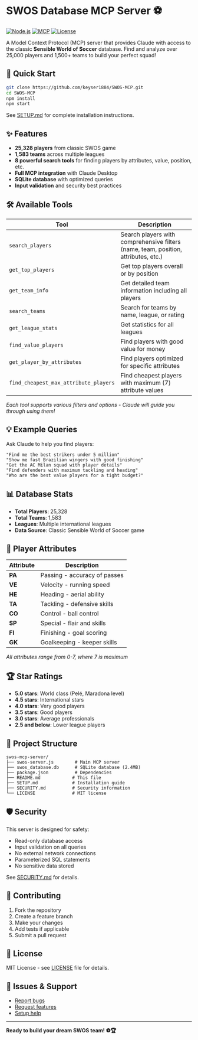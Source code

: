 # SWOS Database MCP Server ⚽

[![Node.js](https://img.shields.io/badge/node.js-18+-green.svg)](https://nodejs.org/)
[![MCP](https://img.shields.io/badge/MCP-compatible-blue.svg)](https://modelcontextprotocol.io/)
[![License](https://img.shields.io/badge/license-MIT-green.svg)](LICENSE)

A Model Context Protocol (MCP) server that provides Claude with access to the classic **Sensible World of Soccer** database. Find and analyze over 25,000 players and 1,500+ teams to build your perfect squad!

## 🚀 Quick Start

```bash
git clone https://github.com/keyser1884/SWOS-MCP.git
cd SWOS-MCP
npm install
npm start
```

See [SETUP.md](SETUP.md) for complete installation instructions.

## ✨ Features

- **25,328 players** from classic SWOS game
- **1,583 teams** across multiple leagues  
- **8 powerful search tools** for finding players by attributes, value, position, etc.
- **Full MCP integration** with Claude Desktop
- **SQLite database** with optimized queries
- **Input validation** and security best practices

## 🛠️ Available Tools

| Tool | Description |
|------|-------------|
| `search_players` | Search players with comprehensive filters (name, team, position, attributes, etc.) |
| `get_top_players` | Get top players overall or by position |
| `get_team_info` | Get detailed team information including all players |
| `search_teams` | Search for teams by name, league, or rating |
| `get_league_stats` | Get statistics for all leagues |
| `find_value_players` | Find players with good value for money |
| `get_player_by_attributes` | Find players optimized for specific attributes |
| `find_cheapest_max_attribute_players` | Find cheapest players with maximum (7) attribute values |

*Each tool supports various filters and options - Claude will guide you through using them!*

## 💡 Example Queries

Ask Claude to help you find players:

```
"Find me the best strikers under 5 million"
"Show me fast Brazilian wingers with good finishing"
"Get the AC Milan squad with player details"
"Find defenders with maximum tackling and heading"
"Who are the best value players for a tight budget?"
```

## 📊 Database Stats

- **Total Players**: 25,328
- **Total Teams**: 1,583  
- **Leagues**: Multiple international leagues
- **Data Source**: Classic Sensible World of Soccer game

## 🔧 Player Attributes

| Attribute | Description |
|-----------|-------------|
| **PA** | Passing - accuracy of passes |
| **VE** | Velocity - running speed |
| **HE** | Heading - aerial ability |
| **TA** | Tackling - defensive skills |
| **CO** | Control - ball control |
| **SP** | Special - flair and skills |
| **FI** | Finishing - goal scoring |
| **GK** | Goalkeeping - keeper skills |

*All attributes range from 0-7, where 7 is maximum*

## 🏆 Star Ratings

- **5.0 stars**: World class (Pelé, Maradona level)
- **4.5 stars**: International stars  
- **4.0 stars**: Very good players
- **3.5 stars**: Good players
- **3.0 stars**: Average professionals
- **2.5 and below**: Lower league players

## 📁 Project Structure

```
swos-mcp-server/
├── swos-server.js        # Main MCP server
├── swos_database.db      # SQLite database (2.4MB)
├── package.json          # Dependencies
├── README.md            # This file
├── SETUP.md             # Installation guide
├── SECURITY.md          # Security information
└── LICENSE              # MIT license
```

## 🛡️ Security

This server is designed for safety:
- Read-only database access
- Input validation on all queries  
- No external network connections
- Parameterized SQL statements
- No sensitive data stored

See [SECURITY.md](SECURITY.md) for details.

## 🤝 Contributing

1. Fork the repository
2. Create a feature branch
3. Make your changes
4. Add tests if applicable
5. Submit a pull request

## 📄 License

MIT License - see [LICENSE](LICENSE) file for details.

## 🐛 Issues & Support

- [Report bugs](https://github.com/keyser1884/SWOS-MCP/issues)
- [Request features](https://github.com/keyser1884/SWOS-MCP/issues)
- [Setup help](SETUP.md)

---

**Ready to build your dream SWOS team! ⚽🏆**
